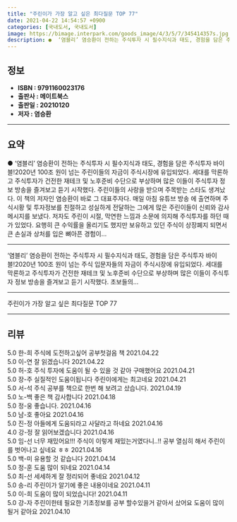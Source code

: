 ```yaml
---
title: "주린이가 가장 알고 싶은 최다질문 TOP 77"
date: 2021-04-22 14:54:57 +0900
categories: [국내도서, 국내도서]
image: https://bimage.interpark.com/goods_image/4/3/5/7/345414357s.jpg
description: ●  ‘염블리’ 염승환이 전하는 주식투자 시 필수지식과 태도, 경험을 담은 주식투자 바이블!2020년 100조 원이 넘는 주린이들의 자금이 주식시장에 유입되었다. 세대를 막론하고 주식투자가 건전한 재테크 및 노후준비 수단으로 부상하며 많은 이들이 주식투자 정보 방송을 즐겨보고 듣기 시작했다. 주린이들의 
---
```


## **정보**

- **ISBN : 9791160023176**
- **출판사 : 메이트북스**
- **출판일 : 20210120**
- **저자 : 염승환**

------



## **요약**

●  ‘염블리’ 염승환이 전하는 주식투자 시 필수지식과 태도, 경험을 담은 주식투자 바이블!2020년 100조 원이 넘는 주린이들의 자금이 주식시장에 유입되었다. 세대를 막론하고 주식투자가 건전한 재테크 및 노후준비 수단으로 부상하며 많은 이들이 주식투자 정보 방송을 즐겨보고 듣기 시작했다. 주린이들의 사랑을 받으며 주목받는 스타도 생겨났다. 이 책의 저자인 염승환이 바로 그 대표주자다. 매일 아침 유튜브 방송 에 출연하며 주식시황 및 투자정보를 친절하고 성실하게 전달하는 그에게 많은 주린이들이 신뢰와 감사 메시지를 보냈다. 저자도 주린이 시절, 막연한 느낌과 소문에 의지해 주식투자를 하던 때가 있었다. 요행히 큰 수익률을 올리기도 했지만 보유하고 있던 주식이 상장폐지 되면서 큰 손실과 상처를 입은 뼈아픈 경험이...

------

‘염블리’ 염승환이 전하는 주식투자 시 필수지식과 태도,
경험을 담은 주식투자 바이블!2020년 100조 원이 넘는 주식 입문자들의 자금이 주식시장에 유입되었다. 세대를 막론하고 주식투자가 건전한 재테크 및 노후준비 수단으로 부상하며 많은 이들이 주식투자 정보 방송을 즐겨보고 듣기 시작했다. 초보들의... 

------


주린이가 가장 알고 싶은 최다질문 TOP 77 

------


## **리뷰** 

5.0 한-희 주식에 도전하고싶어  공부첫걸음 책 2021.04.22 <br/>5.0 이-연 잘 읽겠습니다  2021.04.22 <br/>5.0 허-호 주식 투자에 도움이 될 수 있을 것 같아 구매했어요 2021.04.21 <br/>5.0 장-주 실질적인 도움이됩니다
주린이에게는 최고네요 2021.04.21 <br/>5.0 서-석 주식 공부를 책으로 한번 해 보려고 샀습니다. 2021.04.19 <br/>5.0 노-백 좋은 책 감사합니다  2021.04.18 <br/>5.0 정-웅 좋습니다. 2021.04.16 <br/>5.0 남-호 좋아요 2021.04.16 <br/>5.0 진-정 아들에게 도움되라고 사달라고 하네요 2021.04.16 <br/>4.0 강-정 잘 읽어보겠습니다 2021.04.16 <br/>5.0 임-선 너무 재밌어요!!! 주식이 이렇게 재밌는거였다니..!! 공부 열심히 해서 주린이를 벗어나고 싶네요 ㅎㅎ  2021.04.16 <br/>5.0 백-미 유용할 것 같습니다  2021.04.14 <br/>5.0 정-훈 도움 많이 되네요 2021.04.14 <br/>5.0 최-선 세세하게 잘 정리되어 좋네요 2021.04.12 <br/>5.0 송-리 주린이가 알기에 좋은 내용이네요 2021.04.11 <br/>5.0 이-희 도움이 많이 되었습니다! 2021.04.11 <br/>5.0 강-자 주린이한테 필요한 기초정보를 공부 할수있을거 같아서 샀어요 도움이 많이 될거 같아요 2021.04.10 <br/>